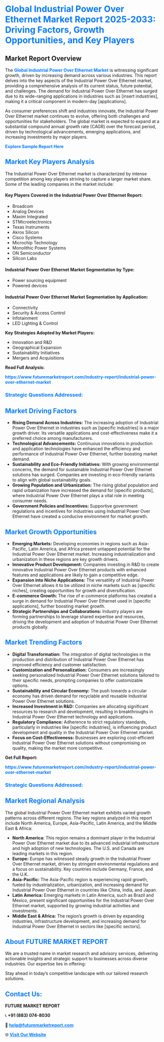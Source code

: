 <h1 style="color: #007BFF;">Global Industrial Power Over Ethernet Market Report 2025-2033: Driving Factors, Growth Opportunities, and Key Players</h1>

<section id="overview">
<h2>Market Report Overview</h2>
<p>The <a href="https://www.futuremarketreport.com/industry-report/industrial-power-over-ethernet-market" style="color: #007BFF; text-decoration: none;"><strong>Global Industrial Power Over Ethernet Market</strong></a> is witnessing significant growth, driven by increasing demand across various industries. This report delves into the key aspects of the Industrial Power Over Ethernet market, providing a comprehensive analysis of its current status, future potential, and challenges. The demand for Industrial Power Over Ethernet has surged due to its wide-ranging applications in industries such as [insert industries], making it a critical component in modern-day [applications].</p>
<p>As consumer preferences shift and industries innovate, the Industrial Power Over Ethernet market continues to evolve, offering both challenges and opportunities for stakeholders. The global market is expected to expand at a substantial compound annual growth rate (CAGR) over the forecast period, driven by technological advancements, emerging applications, and increasing investments by major players.</p>
</section>

<section id="overview">
<p><a href="https://www.futuremarketreport.com/request-sample/reportId=63268" style="color: #007BFF; text-decoration: none;"><strong>Explore Sample Report Here</strong></a></p>
</section>

<section id="key-players">
<h2 style="color: #007BFF;">Market Key Players Analysis</h2>
<p>The Industrial Power Over Ethernet market is characterized by intense competition among key players striving to capture a larger market share. Some of the leading companies in the market include:</p>
<h4>Key Players Covered in the Industrial Power Over Ethernet Report:</h4>
<ul><li>Broadcom</li><li>Analog Devices</li><li>Maxim Integrated</li><li>STMicroelectronics</li><li>Texas Instruments</li><li>Akros Silicon</li><li>Cisco Systems</li><li>Microchip Technology</li><li>Monolithic Power Systems</li><li>ON Semiconductor</li><li>Silicon Labs</li></ul>
<h4>Industrial Power Over Ethernet Market Segmentation by Type:</h4>
<ul><li>Power sourcing equipment</li><li>Powered devices</li></ul>

<h4>Industrial Power Over Ethernet Market Segmentation by Application:</h4>
<ul><li>Connectivity</li><li>Security &amp; Access Control</li><li>Infotainment</li><li>LED Lighting &amp; Control</li></ul>
<p><strong>Key Strategies Adopted by Market Players:</strong></p>
<ul>
<li>Innovation and R&D</li>
<li>Geographical Expansion</li>
<li>Sustainability Initiatives</li>
<li>Mergers and Acquisitions</li>
</ul>
</section>

<section>
<p><strong>Read Full Analysis: </strong></p><a href="https://www.futuremarketreport.com/industry-report/industrial-power-over-ethernet-market" style="color: #007BFF; text-decoration: none;"><strong>https://www.futuremarketreport.com/industry-report/industrial-power-over-ethernet-market</strong></a>
<h3 style="color: #007BFF;">Strategic Questions Addressed:</h3>
</section>

<section id="driving-factors">
<h2 style="color: #007BFF;">Market Driving Factors</h2>
<ul>
<li><strong>Rising Demand Across Industries:</strong> The increasing adoption of Industrial Power Over Ethernet in industries such as [specific industries] is a major growth driver. Its versatile applications and cost-effectiveness make it a preferred choice among manufacturers.</li>
<li><strong>Technological Advancements:</strong> Continuous innovations in production and application technologies have enhanced the efficiency and performance of Industrial Power Over Ethernet, further boosting market demand.</li>
<li><strong>Sustainability and Eco-Friendly Initiatives:</strong> With growing environmental concerns, the demand for sustainable Industrial Power Over Ethernet solutions has surged. Companies are investing in eco-friendly variants to align with global sustainability goals.</li>
<li><strong>Growing Population and Urbanization:</strong> The rising global population and rapid urbanization have increased the demand for [specific products], where Industrial Power Over Ethernet plays a vital role in meeting consumer needs.</li>
<li><strong>Government Policies and Incentives:</strong> Supportive government regulations and incentives for industries using Industrial Power Over Ethernet have created a conducive environment for market growth.</li>
</ul>
</section>

<section id="growth-opportunities">
<h2 style="color: #007BFF;">Market Growth Opportunities</h2>
<ul>
<li><strong>Emerging Markets:</strong> Developing economies in regions such as Asia-Pacific, Latin America, and Africa present untapped potential for the Industrial Power Over Ethernet market. Increasing industrialization and urbanization in these regions are key growth drivers.</li>
<li><strong>Innovative Product Development:</strong> Companies investing in R&D to create innovative Industrial Power Over Ethernet products with enhanced features and applications are likely to gain a competitive edge.</li>
<li><strong>Expansion into Niche Applications:</strong> The versatility of Industrial Power Over Ethernet allows it to be utilized in niche markets such as [specific niches], creating opportunities for growth and diversification.</li>
<li><strong>E-commerce Growth:</strong> The rise of e-commerce platforms has created a surge in demand for Industrial Power Over Ethernet used in [specific applications], further boosting market growth.</li>
<li><strong>Strategic Partnerships and Collaborations:</strong> Industry players are forming partnerships to leverage shared expertise and resources, driving the development and adoption of Industrial Power Over Ethernet products globally.</li>
</ul>
</section>

<section id="trending-factors">
<h2 style="color: #007BFF;">Market Trending Factors</h2>
<ul>
<li><strong>Digital Transformation:</strong> The integration of digital technologies in the production and distribution of Industrial Power Over Ethernet has improved efficiency and customer satisfaction.</li>
<li><strong>Customization and Personalization:</strong> Consumers are increasingly seeking personalized Industrial Power Over Ethernet solutions tailored to their specific needs, prompting companies to offer customizable options.</li>
<li><strong>Sustainability and Circular Economy:</strong> The push towards a circular economy has driven demand for recyclable and reusable Industrial Power Over Ethernet solutions.</li>
<li><strong>Increased Investment in R&D:</strong> Companies are allocating significant resources to research and development, resulting in breakthroughs in Industrial Power Over Ethernet technology and applications.</li>
<li><strong>Regulatory Compliance:</strong> Adherence to strict regulatory standards, particularly in industries like [specific industries], is influencing product development and quality in the Industrial Power Over Ethernet market.</li>
<li><strong>Focus on Cost-Effectiveness:</strong> Businesses are exploring cost-efficient Industrial Power Over Ethernet solutions without compromising on quality, making the market more competitive.</li>
</ul>
</section>

<section>
<p><strong>Get Full Report: </strong></p><a href="https://www.futuremarketreport.com/industry-report/industrial-power-over-ethernet-market" style="color: #007BFF; text-decoration: none;"><strong>https://www.futuremarketreport.com/industry-report/industrial-power-over-ethernet-market</strong></a>
<h3 style="color: #007BFF;">Strategic Questions Addressed:</h3>
</section>


<section id="regional-analysis">
<h2 style="color: #007BFF;">Market Regional Analysis</h2>
<p>The global Industrial Power Over Ethernet market exhibits varied growth patterns across different regions. The key regions analyzed in this report include North America, Europe, Asia-Pacific, Latin America, and the Middle East & Africa:</p>
<ul>
<li><strong>North America:</strong> This region remains a dominant player in the Industrial Power Over Ethernet market due to its advanced industrial infrastructure and high adoption of new technologies. The U.S. and Canada are leading markets in this region.</li>
<li><strong>Europe:</strong> Europe has witnessed steady growth in the Industrial Power Over Ethernet market, driven by stringent environmental regulations and a focus on sustainability. Key countries include Germany, France, and the U.K.</li>
<li><strong>Asia-Pacific:</strong> The Asia-Pacific region is experiencing rapid growth, fueled by industrialization, urbanization, and increasing demand for Industrial Power Over Ethernet in countries like China, India, and Japan.</li>
<li><strong>Latin America:</strong> Emerging markets in Latin America, such as Brazil and Mexico, present significant opportunities for the Industrial Power Over Ethernet market, supported by growing industrial activities and investments.</li>
<li><strong>Middle East & Africa:</strong> The region’s growth is driven by expanding industries, infrastructure development, and increasing demand for Industrial Power Over Ethernet in sectors like [specific sectors].</li>
</ul>
</section>

<footer>
<h2 style="color: #007BFF;">About FUTURE MARKET REPORT</h2>
<p>We are a trusted name in market research and advisory services, delivering actionable insights and strategic support to businesses across diverse industries. Our expertise lies in offering:</p>

<p>Stay ahead in today’s competitive landscape with our tailored research solutions.</p>

<h2 style="color: #007BFF;">Contact Us:</h2>
<p><strong>FUTURE MARKET REPORT</strong></p>
<p>📞 <strong>+91 (883) 074-8030</strong></p>
<p>📧 <strong><a href="mailto:help@futuremarketreport.com" style="color: #007BFF;">help@futuremarketreport.com</a></strong></p>
<p>🌐 <strong><a href="https://www.futuremarketreport.com/" style="color: #007BFF;">Visit Our Website</a></strong></p>
</footer>